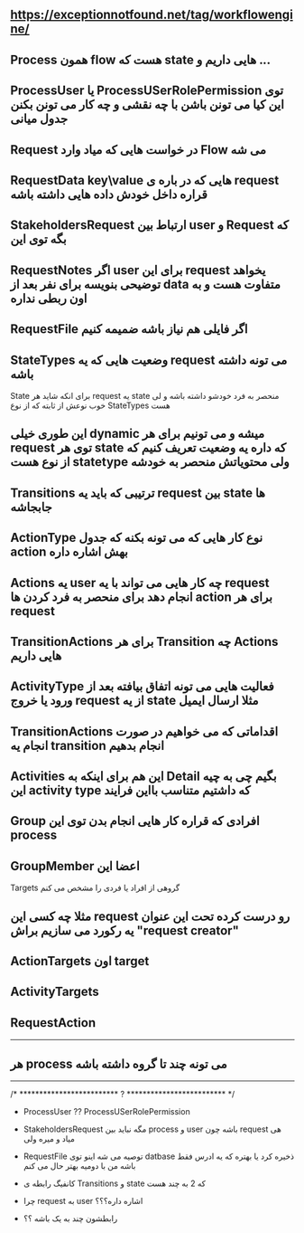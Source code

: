 https://exceptionnotfound.net/tag/workflowengine/
------------------------------------------------------------------------------------------------------------------------------
Process
همون flow هست که state‌ هایی داریم و ...
------------------------------------------------------------------------------------------------------------------------------
ProcessUser
یا 
ProcessUSerRolePermission
توی این کیا می تونن باشن با چه نقشی و چه کار می تونن بکنن
جدول میانی 
------------------------------------------------------------------------------------------------------------------------------
Request
در خواست هایی که میاد وارد Flow می شه
------------------------------------------------------------------------------------------------------------------------------
RequestData
key\value‌ هایی که در باره ی request قراره داخل خودش داده هایی داشته باشه 
------------------------------------------------------------------------------------------------------------------------------
StakeholdersRequest
ارتباط بین user ‌و Request که بگه توی این
------------------------------------------------------------------------------------------------------------------------------
RequestNotes
اگر user برای این request‌ یخواهد توضیحی بنویسه برای نفر بعد 
از data‌ متفاوت هست و به اون ربطی نداره
------------------------------------------------------------------------------------------------------------------------------
RequestFile
اگر فایلی هم نیاز باشه ضمیمه کنیم
------------------------------------------------------------------------------------------------------------------------------
StateTypes
وضعیت هایی که یه request ‌می تونه داشته باشه
------------------------------------------------------------------------------------------------------------------------------
State
برای انکه شاید هر request یه state منحصر به فرد خودشو داشته باشه و لی خوب نوعش از ثابته که از 
نوع StateTypes هست 

این طوری خیلی dynamic‌ میشه و می تونیم برای هر request‌ توی هر state که داره یه وضعیت تعریف کنیم که از  نوع هست statetype‌ 
ولی محتویاتش منحصر به خودشه 
------------------------------------------------------------------------------------------------------------------------------
Transitions
ترتیبی که باید یه request بین state ها جابجاشه
------------------------------------------------------------------------------------------------------------------------------
ActionType 
نوع کار هایی که می تونه بکنه که جدول action بهش اشاره داره
------------------------------------------------------------------------------------------------------------------------------
Actions
یه user چه کار هایی می تواند با یه request انجام دهد
برای منحصر به فرد کردن ها action‌ برای هر request
------------------------------------------------------------------------------------------------------------------------------
TransitionActions
برای هر Transition چه  Actions هایی داریم
------------------------------------------------------------------------------------------------------------------------------
ActivityType
فعالیت هایی  می تونه اتفاق بیافته بعد از ورود یا خروج request  از یه state
مثلا ارسال ایمیل
------------------------------------------------------------------------------------------------------------------------------
TransitionActions
اقداماتی که می خواهیم در صورت انجام یه transition انجام بدهیم
------------------------------------------------------------------------------------------------------------------------------
Activities
این هم برای اینکه به Detail‌ بگیم چی به چیه این activity type که داشتیم متناسب بااین فرایند
------------------------------------------------------------------------------------------------------------------------------
Group
افرادی که قراره کار هایی انجام بدن توی این process
------------------------------------------------------------------------------------------------------------------------------
GroupMember
اعضا این
------------------------------------------------------------------------------------------------------------------------------
Targets
گروهی از افراد یا فردی را مشخص می کنم


مثلا چه کسی این request رو درست کرده تحت این عنوان یه رکورد می سازیم براش
"request creator"
------------------------------------------------------------------------------------------------------------------------------
ActionTargets
اون target‌ 
------------------------------------------------------------------------------------------------------------------------------
ActivityTargets
------------------------------------------------------------------------------------------------------------------------------
RequestAction
------------------------------------------------------------------------------------------------------------------------------

------------------------------------------------------------------------------------------------------------------------------
هر process می تونه چند تا گروه داشته باشه 
------------------------------------------------------------------------------------------------------------------------------
------------------------------------------------------------------------------------------------------------------------------



/* ************************* ? ************************* */
- ProcessUser ?? ProcessUSerRolePermission


- StakeholdersRequest مگه نباید بین process‌ و user باشه چون request‌ هی میاد و میره ولی 


- RequestFile توصیه می شه اینو توی datbase ‌ذخیره کرد یا بهتره که یه ادرس فقط باشه من با دومیه بهتر حال می کنم


- کانفیگ رابطه ی Transitions و state که 2 به چند هست

- چرا request‌ به user اشاره داره؟؟؟
- رابطشون چند به یک باشه ؟؟